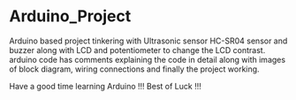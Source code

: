 # Arduino_Project
Arduino based project tinkering with Ultrasonic sensor HC-SR04 sensor and buzzer along with LCD and potentiometer to change the LCD contrast.
arduino code has comments explaining the code in detail along with images of block diagram, wiring connections and finally the project working.

Have a good time learning Arduino !!! Best of Luck !!!
